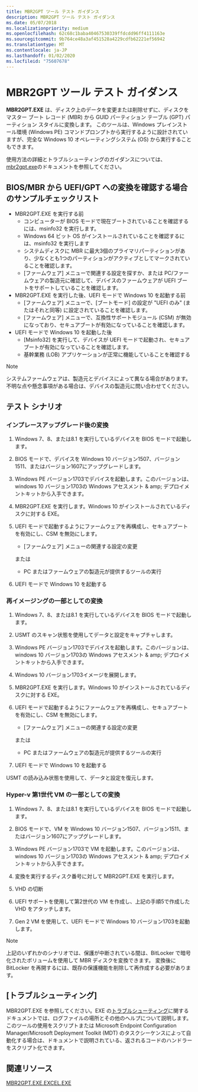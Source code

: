 ```yaml
---
title: MBR2GPT ツール テスト ガイダンス
description: MBR2GPT ツール テスト ガイダンス
ms.date: 05/07/2018
ms.localizationpriority: medium
ms.openlocfilehash: 62c68c1baba40467530339ffdcdd96ff4111163e
ms.sourcegitcommit: 9b764ce48a3af451528a4229cdfb62221ef56942
ms.translationtype: MT
ms.contentlocale: ja-JP
ms.lasthandoff: 01/02/2020
ms.locfileid: "75607678"
---
```

# <a name="mbr2gpt-tool-test-guidance"></a>MBR2GPT ツール テスト ガイダンス

**MBR2GPT.EXE** は、ディスク上のデータを変更または削除せずに、ディスクをマスター ブート レコード (MBR) から GUID パーティション テーブル (GPT) パーティション スタイルに変換します。 このツールは、Windows プレインストール環境 (Windows PE) コマンドプロンプトから実行するように設計されていますが、完全な Windows 10 オペレーティングシステム (OS) から実行することもできます。

使用方法の詳細とトラブルシューティングのガイダンスについては、 [mbr2gpt.exe](https://docs.microsoft.com/windows/deployment/mbr-to-gpt)のドキュメントを参照してください。

## <a name="sample-checklist-when-verifying-conversion-from-biosmbr-to-uefigpt"></a>BIOS/MBR から UEFI/GPT への変換を確認する場合のサンプルチェックリスト

- MBR2GPT.EXE を実行する前
  - コンピューターが BIOS モードで現在ブートされていることを確認するには、msinfo32 を実行します。
  - Windows 64 ビット OS がインストールされていることを確認するには、msinfo32 を実行します
  - システムディスクに MBR に最大3個のプライマリパーティションがあり、少なくとも1つのパーティションがアクティブとしてマークされていることを確認します。
  - [ファームウェア] メニューで関連する設定を探すか、または PC/ファームウェアの製造元に確認して、デバイスのファームウェアが UEFI ブートをサポートしていることを確認します。
- MBR2GPT.EXE を実行した後、UEFI モードで Windows 10 を起動する前
  - [ファームウェア] メニューで、[ブートモード] の設定が "UEFI のみ" (またはそれと同等) に設定されていることを確認します。
  - [ファームウェア] メニューで、互換性サポートモジュール (CSM) が無効になっており、セキュアブートが有効になっていることを確認します。
- UEFI モードで Windows 10 を起動した後
  - [Msinfo32] を実行して、デバイスが UEFI モードで起動され、セキュアブートが有効になっていることを確認します。
  - 基幹業務 (LOB) アプリケーションが正常に機能していることを確認する

> [!NOTE]
> システムファームウェアは、製造元とデバイスによって異なる場合があります。 不明な点や懸念事項がある場合は、デバイスの製造元に問い合わせてください。

## <a name="test-scenarios"></a>テスト シナリオ

### <a name="conversion-after-an-in-place-upgrade"></a>インプレースアップグレード後の変換

1. Windows 7、8、または8.1 を実行しているデバイスを BIOS モードで起動します。

1. BIOS モードで、デバイスを Windows 10 バージョン1507、バージョン1511、またはバージョン1607にアップグレードします。

1. Windows PE バージョン1703でデバイスを起動します。このバージョンは、windows 10 バージョン1703の Windows アセスメント & amp; デプロイメントキットから入手できます。

1. MBR2GPT.EXE を実行します。Windows 10 がインストールされているディスクに対する EXE。

1. UEFI モードで起動するようにファームウェアを再構成し、セキュアブートを有効にし、CSM を無効にします。

    - [ファームウェア] メニューの関連する設定の変更

    または

    - PC またはファームウェアの製造元が提供するツールの実行

1. UEFI モードで Windows 10 を起動する

### <a name="conversion-as-part-of-re-imaging"></a>再イメージングの一部としての変換

1. Windows 7、8、または8.1 を実行しているデバイスを BIOS モードで起動します。

1. USMT のスキャン状態を使用してデータと設定をキャプチャします。

1. Windows PE バージョン1703でデバイスを起動します。このバージョンは、windows 10 バージョン1703の Windows アセスメント & amp; デプロイメントキットから入手できます。

1. Windows 10 バージョン1703イメージを展開します。

1. MBR2GPT.EXE を実行します。Windows 10 がインストールされているディスクに対する EXE。

1. UEFI モードで起動するようにファームウェアを再構成し、セキュアブートを有効にし、CSM を無効にします。

    - [ファームウェア] メニューの関連する設定の変更

    または

    - PC またはファームウェアの製造元が提供するツールの実行

1. UEFI モードで Windows 10 を起動する

USMT の読み込み状態を使用して、データと設定を復元します。

### <a name="conversion-as-part-of-hyper-v-generation-1-vm"></a>Hyper-v 第1世代 VM の一部としての変換

1. Windows 7、8、または8.1 を実行しているデバイスを BIOS モードで起動します。

1. BIOS モードで、VM を Windows 10 バージョン1507、バージョン1511、またはバージョン1607にアップグレードします。

1. Windows PE バージョン1703で VM を起動します。このバージョンは、windows 10 バージョン1703の Windows アセスメント & amp; デプロイメントキットから入手できます。

1. 変換を実行するディスク番号に対して MBR2GPT.EXE を実行します。

1. VHD の切断

1. UEFI サポートを使用して第2世代の VM を作成し、上記の手順5で作成した VHD をアタッチします。

1. Gen 2 VM を使用して、UEFI モードで Windows 10 バージョン1703を起動します。

> [!NOTE]
> 上記のいずれかのシナリオでは、保護が中断されている間は、BitLocker で暗号化されたボリュームを使用して MBR ディスクを変換できます。 変換後に BitLocker を再開するには、既存の保護機能を削除して再作成する必要があります。

## <a name="troubleshooting"></a>[トラブルシューティング]

MBR2GPT.EXE を参照してください。EXE の[トラブルシューティング](https://docs.microsoft.com/windows/deployment/mbr-to-gpt#troubleshooting)に関するドキュメントでは、ログファイルの場所とその他のヘルプについて説明します。 このツールの使用をスクリプトまたは Microsoft Endpoint Configuration Manager/Microsoft Deployment Toolkit (MDT) のタスクシーケンスによって自動化する場合は、ドキュメントで説明されている、返されるコードのハンドラーをスクリプト化できます。

## <a name="related-resources"></a>関連リソース

[MBR2GPT.EXE.EXCEL.EXE](https://docs.microsoft.com/windows/deployment/mbr-to-gpt)
